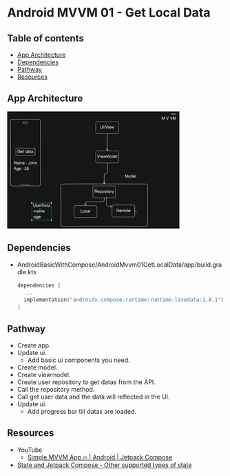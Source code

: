 <!-- omit in toc -->
# Android MVVM 01 - Get Local Data

<!-- omit in toc -->
## Table of contents

- [App Architecture](#app-architecture)
- [Dependencies](#dependencies)
- [Pathway](#pathway)
- [Resources](#resources)

## App Architecture

<img src="../images/mvvm01_app_architecture.png" alt="The App Architecture" width="400"/>

## Dependencies

- AndroidBasicWithCompose/AndroidMvvm01GetLocalData/app/build.gradle.kts

  ```kts
  dependencies {
    ...
    implementation("androidx.compose.runtime:runtime-livedata:1.8.1")
  }
  ```

## Pathway

- Create app.
- Update ui.
  - Add basic ui components you need.
- Create model.
- Create viewmodel.
- Create user repository to get datas from the API.
- Call the repository method.
- Call get user data and the data will reflected in the UI.
- Update ui.
  - Add progress bar till datas are loaded.

## Resources

- YouTube
  - [Simple MVVM App 🔥 | Android | Jetpack Compose](https://www.youtube.com/watch?v=9eIhMFTs1Q8)
- [State and Jetpack Compose - Other supported types of state](https://developer.android.com/develop/ui/compose/state#use-other-types-of-state-in-jetpack-compose)
